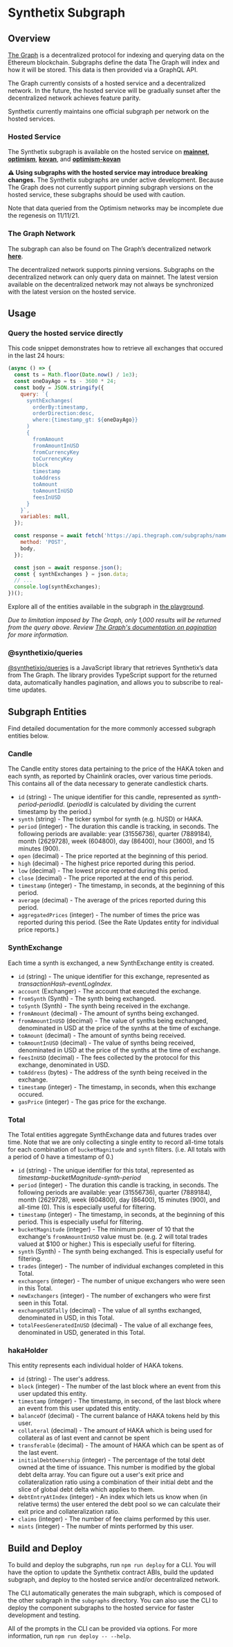 # Synthetix Subgraph

## Overview

[The Graph](https://thegraph.com/) is a decentralized protocol for indexing and querying data on the Ethereum blockchain. Subgraphs define the data The Graph will index and how it will be stored. This data is then provided via a GraphQL API.

The Graph currently consists of a hosted service and a decentralized network. In the future, the hosted service will be gradually sunset after the decentralized network achieves feature parity.

Synthetix currently maintains one official subgraph per network on the hosted services.

### Hosted Service

The Synthetix subgraph is available on the hosted service on **[mainnet](https://thegraph.com/hosted-service/subgraph/synthetixio-team/mainnet-main)**, **[optimism](https://thegraph.com/hosted-service/subgraph/synthetixio-team/optimism-main)**, **[kovan](https://thegraph.com/hosted-service/subgraph/synthetixio-team/kovan-main)**, and **[optimism-kovan](https://thegraph.com/hosted-service/subgraph/synthetixio-team/optimism-kovan-main)**

**⚠️ Using subgraphs with the hosted service may introduce breaking changes.** The Synthetix subgraphs are under active development. Because The Graph does not currently support pinning subgraph versions on the hosted service, these subgraphs should be used with caution.

Note that data queried from the Optimism networks may be incomplete due the regenesis on 11/11/21.

### The Graph Network

The subgraph can also be found on The Graph’s decentralized network **[here](https://thegraph.com/explorer/subgraph?id=0xde910777c787903f78c89e7a0bf7f4c435cbb1fe-0&view=Overview)**.

The decentralized network supports pinning versions. Subgraphs on the decentralized network can only query data on mainnet. The latest version available on the decentralized network may not always be synchronized with the latest version on the hosted service.

## Usage

### Query the hosted service directly

This code snippet demonstrates how to retrieve all exchanges that occured in the last 24 hours:

```javascript
(async () => {
  const ts = Math.floor(Date.now() / 1e3);
  const oneDayAgo = ts - 3600 * 24;
  const body = JSON.stringify({
    query: `{
      synthExchanges(
        orderBy:timestamp,
        orderDirection:desc,
        where:{timestamp_gt: ${oneDayAgo}}
      )
      {
        fromAmount
        fromAmountInUSD
        fromCurrencyKey
        toCurrencyKey
        block
        timestamp
        toAddress
        toAmount
        toAmountInUSD
        feesInUSD
      }
    }`,
    variables: null,
  });

  const response = await fetch('https://api.thegraph.com/subgraphs/name/synthetixio-team/mainnet-main', {
    method: 'POST',
    body,
  });

  const json = await response.json();
  const { synthExchanges } = json.data;
  // ...
  console.log(synthExchanges);
})();
```

Explore all of the entities available in the subgraph in [the playground](https://thegraph.com/hosted-service/subgraph/synthetixio-team/mainnet-main?selected=playground).

_Due to limitation imposed by The Graph, only 1,000 results will be returned from the query above. Review [The Graph's documentation on pagination](https://thegraph.com/docs/graphql-api#pagination) for more information._

### @synthetixio/queries

[@synthetixio/queries](https://github.com/Synthetixio/js-monorepo/tree/master/packages/queries) is a JavaScript library that retrieves Synthetix’s data from The Graph. The library provides TypeScript support for the returned data, automatically handles pagination, and allows you to subscribe to real-time updates.

## Subgraph Entities

Find detailed documentation for the more commonly accessed subgraph entities below.

### Candle

The Candle entity stores data pertaining to the price of the HAKA token and each synth, as reported by Chainlink oracles, over various time periods. This contains all of the data necessary to generate candlestick charts.

- `id` (string) - The unique identifier for this candle, represented as _synth_-_period_-_periodId_. (_periodId_ is calculated by dividing the current timestamp by the period.)
- `synth` (string) - The ticker symbol for synth (e.g. hUSD) or HAKA.
- `period` (integer) - The duration this candle is tracking, in seconds. The following periods are available: year (31556736), quarter (7889184), month (2629728), week (604800), day (86400), hour (3600), and 15 minutes (900).
- `open` (decimal) - The price reported at the beginning of this period.
- `high` (decimal) - The highest price reported during this period.
- `low` (decimal) - The lowest price reported during this period.
- `close` (decimal) - The price reported at the end of this period.
- `timestamp` (integer) - The timestamp, in seconds, at the beginning of this period.
- `average` (decimal) - The average of the prices reported during this period.
- `aggregatedPrices` (integer) - The number of times the price was reported during this period. (See the Rate Updates entity for individual price reports.)

### SynthExchange

Each time a synth is exchanged, a new SynthExchange entity is created.

- `id` (string) - The unique identifier for this exchange, represented as _transactionHash_-_eventLogIndex_.
- `account` (Exchanger) - The account that executed the exchange.
- `fromSynth` (Synth) - The synth being exchanged.
- `toSynth` (Synth) - The synth being received in the exchange.
- `fromAmount` (decimal) - The amount of synths being exchanged.
- `fromAmountInUSD` (decimal) - The value of synths being exchanged, denominated in USD at the price of the synths at the time of exchange.
- `toAmount` (decimal) - The amount of synths being received.
- `toAmountInUSD` (decimal) - The value of synths being received, denominated in USD at the price of the synths at the time of exchange.
- `feesInUSD` (decimal) - The fees collected by the protocol for this exchange, denominated in USD.
- `toAddress` (bytes) - The address of the synth being received in the exchange.
- `timestamp` (integer) - The timestamp, in seconds, when this exchange occured.
- `gasPrice` (integer) - The gas price for the exchange.

### Total

The Total entities aggregate SynthExchange data and futures trades over time. Note that we are only collecting a single entity to record all-time totals for each combination of `bucketMagnitude` and `synth` filters. (i.e. All totals with a period of 0 have a timestamp of 0.)

- `id` (string) - The unique identifier for this total, represented as _timestamp_-_bucketMagnitude_-_synth_-_period_
- `period` (integer) - The duration this candle is tracking, in seconds. The following periods are available: year (31556736), quarter (7889184), month (2629728), week (604800), day (86400), 15 minutes (900), and all-time (0). This is especially useful for filtering.
- `timestamp` (integer) - The timestamp, in seconds, at the beginning of this period. This is especially useful for filtering.
- `bucketMagnitude` (integer) - The minimum power of 10 that the exchange's `fromAmountInUSD` value must be. (e.g. 2 will total trades valued at $100 or higher.) This is especially useful for filtering.
- `synth` (Synth) - The synth being exchanged. This is especially useful for filtering.
- `trades` (integer) - The number of individual exchanges completed in this Total.
- `exchangers` (integer) - The number of unique exchangers who were seen in this Total.
- `newExchangers` (integer) - The number of exchangers who were first seen in this Total.
- `exchangeUSDTally` (decimal) - The value of all synths exchanged, denominated in USD, in this Total.
- `totalFeesGeneratedInUSD` (decimal) - The value of all exchange fees, denominated in USD, generated in this Total.

### hakaHolder

This entity represents each individual holder of HAKA tokens.

- `id` (string) - The user's address.
- `block` (integer) - The number of the last block where an event from this user updated this entity.
- `timestamp` (integer) - The timestamp, in second, of the last block where an event from this user updated this entity.
- `balanceOf` (decimal) - The current balance of HAKA tokens held by this user.
- `collateral` (decimal) - The amount of HAKA which is being used for collateral as of last event and cannot be spent
- `transferable` (decimal) - The amount of HAKA which can be spent as of the last event.
- `initialDebtOwnership` (integer) - The percentage of the total debt owned at the time of issuance. This number is modified by the global debt delta array. You can figure out a user's exit price and collateralization ratio using a combination of their initial debt and the slice of global debt delta which applies to them.
- `debtEntryAtIndex` (integer) - An index which lets us know when (in relative terms) the user entered the debt pool so we can calculate their exit price and collateralization ratio.
- `claims` (integer) - The number of fee claims performed by this user.
- `mints` (integer) - The number of mints performed by this user.

## Build and Deploy

To build and deploy the subgraphs, run `npm run deploy` for a CLI. You will have the option to update the Synthetix contract ABIs, build the updated subgraph, and deploy to the hosted service and/or decentralized network.

The CLI automatically generates the main subgraph, which is composed of the other subgraph in the `subgraphs` directory. You can also use the CLI to deploy the component subgraphs to the hosted service for faster development and testing.

All of the prompts in the CLI can be provided via options. For more information, run `npm run deploy -- --help`.
